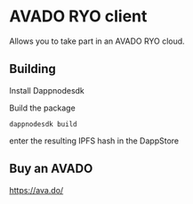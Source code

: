 # AVADO RYO client

Allows you to take part in an AVADO RYO cloud.

## Building

Install Dappnodesdk

Build the package

```dappnodesdk build```

enter the resulting IPFS hash in the DappStore



## Buy an AVADO

https://ava.do/


